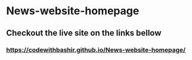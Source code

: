 # News-website-homepage
## Checkout the live site on the links bellow

### https://codewithbashir.github.io/News-website-homepage/
